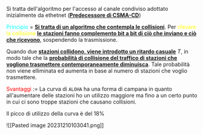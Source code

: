 Si tratta dell'algoritmo per l'accesso al canale condiviso adottato inizialmente da ethetnet (<b><u>Predecessore di CSMA-CD</u></b>)

<span style=color:cyan>Principio</span> = <b><u>Si tratta di un algoritmo che contempla le collisioni</u></b>. 
Per <span style=color:yellow>rilevare la collisione</span> <b><u>le stazioni fanno complemento bit a bit di ciò che inviano e ciò che ricevono</u></b>, sospendendo la trasmissione.  

Quando due <b><u>stazioni collidono, viene introdotto un ritardo casuale</u></b> $T$, in modo tale che la <b><u>probabilità di collisione del traffico di stazioni che vogliono trasmettere contemporaneamente diminuisca</u></b>. Tale probabilità non viene elliminata ed aumenta in base al numero di stazioni che voglio trasmettere. 

<span style=color:red>Svantaggi </span>:= La curva di `ALOHA` ha una forma di campana in quanto all'aumentare delle stazioni ho un utilizzo maggiore ma fino a un certo punto in cui ci sono troppe stazioni che causano collisioni. 

Il picco di utilizzo della curva è del 18%

![[Pasted image 20231210103041.png]]